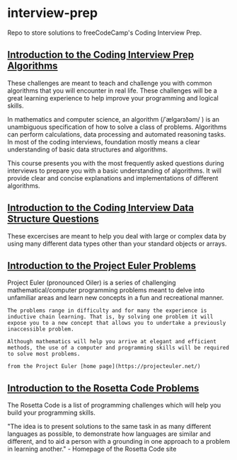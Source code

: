 # interview-prep
Repo to store solutions to freeCodeCamp's Coding Interview Prep.

## [Introduction to the Coding Interview Prep Algorithms](https://www.freecodecamp.org/learn/coding-interview-prep/algorithms/)

These challenges are meant to teach and challenge you with common algorithms that you will encounter in real life. These challenges will be a great learning experience to help improve your programming and logical skills.

In mathematics and computer science, an algorithm (/ˈælɡərɪðəm/ ) is an unambiguous specification of how to solve a class of problems. Algorithms can perform calculations, data processing and automated reasoning tasks. In most of the coding interviews, foundation mostly means a clear understanding of basic data structures and algorithms.

This course presents you with the most frequently asked questions during interviews to prepare you with a basic understanding of algorithms. It will provide clear and concise explanations and implementations of different algorithms.

## [Introduction to the Coding Interview Data Structure Questions](https://www.freecodecamp.org/learn/coding-interview-prep/data-structures/)

These excercises are meant to help you deal with large or complex data by using many different data types other than your standard objects or arrays. 

## [Introduction to the Project Euler Problems](https://www.freecodecamp.org/learn/coding-interview-prep/project-euler/)

Project Euler (pronounced Oiler) is a series of challenging mathematical/computer programming problems meant to delve into unfamiliar areas and learn new concepts in a fun and recreational manner.

    The problems range in difficulty and for many the experience is inductive chain learning. That is, by solving one problem it will expose you to a new concept that allows you to undertake a previously inaccessible problem.

    Although mathematics will help you arrive at elegant and efficient methods, the use of a computer and programming skills will be required to solve most problems.

    from the Project Euler [home page](https://projecteuler.net/)

## [Introduction to the Rosetta Code Problems](https://www.freecodecamp.org/learn/coding-interview-prep/rosetta-code/)

The Rosetta Code is a list of programming challenges which will help you build your programming skills.

"The idea is to present solutions to the same task in as many different languages as possible, to demonstrate how languages are similar and different, and to aid a person with a grounding in one approach to a problem in learning another." - Homepage of the Rosetta Code site